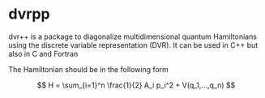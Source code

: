 # dvrpp
dvr++ is a package to diagonalize multidimensional quantum Hamiltonians using the discrete variable representation (DVR).
It can be used in C++ but also in C and Fortran

The Hamiltonian should be in the following form

$$
H = \sum_{i=1}^n \frac{1}{2} A_i p_i^2 + V(q_1,...,q_n)
$$

